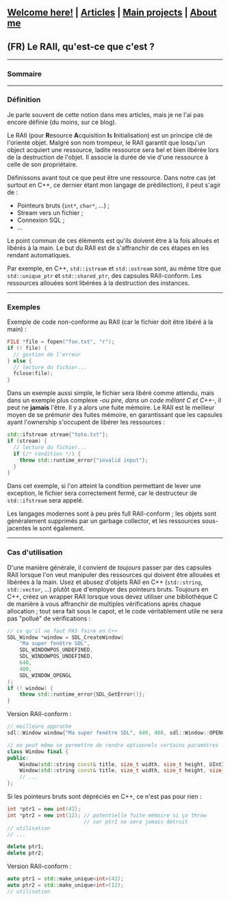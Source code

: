 ## [Welcome here!](https://vpenando.github.io) | [Articles](https://vpenando.github.io/articles.html) | [Main projects](https://vpenando.github.io/projects.html) | [About me](https://vpenando.github.io/about.html)

## (FR) Le RAII, qu'est-ce que c'est ?

---

### Sommaire


---

### Définition

Je parle souvent de cette notion dans mes articles, mais je ne l'ai pas encore définie (du moins, sur ce blog).

Le RAII (pour **R**esource **A**cquisition **I**s **I**nitialisation) est un principe clé de l'orienté objet. Malgré son nom trompeur, le RAII garantit que losqu'un object acquiert une ressource, ladite ressource sera bel et bien libérée lors de la destruction de l'objet. Il associe la durée de vie d'une ressource à celle de son propriétaire.

Définissons avant tout ce que peut être une ressource. Dans notre cas (et surtout en C++, ce dernier étant mon langage de prédilection), il peut s'agir de :
* Pointeurs bruts (`int*`, `char*`, ...) ;
* Stream vers un fichier ;
* Connexion SQL ;
* ...

Le point commun de ces éléments est qu'ils doivent être à la fois alloués et libérés à la main. Le but du RAII est de s'affranchir de ces étapes en les rendant automatiques.

Par exemple, en C++, `std::istream` et `std::ostream` sont, au même titre que `std::unique_ptr` et `std::shared_ptr`, des capsules RAII-conform. Les ressources allouées sont libérées à la destruction des instances.

---

### Exemples
Exemple de code non-conforme au RAII (car le fichier doit être libéré à la main) :
```c
FILE *file = fopen("foo.txt", "r");
if (! file) {
  // gestion de l'erreur
} else {
  // lecture du fichier...
  fclose(file);
}
```
Dans un exemple aussi simple, le fichier sera libéré comme attendu, mais dans un exemple plus complexe *-ou pire, dans un code mêlant C et C++-*, il peut ne **jamais** l'être. Il y a alors une fuite mémoire. Le RAII est le meilleur moyen de se prémunir des fuites mémoire, en garantissant que les capsules ayant l'ownership s'occupent de libérer les ressources :
```cpp
std::ifstream stream{"toto.txt"};
if (stream) {
  // lecture du fichier...
  if (/* condition */) {
    throw std::runtime_error{"invalid input"};
  }
}
```
Dans cet exemple, si l'on atteint la condition permettant de lever une exception, le fichier sera correctement fermé, car le destructeur de `std::ifstream` sera appelé.

Les langages modernes sont à peu près full RAII-conform ; les objets sont généralement supprimés par un garbage collector, et les ressources sous-jacentes le sont également.

---

### Cas d'utilisation

D'une manière générale, il convient de *toujours* passer par des capsules RAII lorsque l'on veut manipuler des ressources qui doivent être allouées et libérées à la main. Usez et abusez d'objets RAII en C++ (`std::string`, `std::vector`, ...) plutôt que d'employer des pointeurs bruts. Toujours en C++, créez un wrapper RAII lorsque vous devez utiliser une bibliothèque C de manière à vous affranchir de multiples vérifications après chaque allocation ; tout sera fait sous le capot, et le code véritablement utile ne sera pas "pollué" de vérifications :
```cpp
// ce qu'il ne faut PAS faire en C++
SDL_Window *window = SDL_CreateWindow(
    "Ma super fenêtre SDL",
    SDL_WINDOWPOS_UNDEFINED,
    SDL_WINDOWPOS_UNDEFINED,
    640,
    480,
    SDL_WINDOW_OPENGL
);
if (! window) {
    throw std::runtime_error{SDL_GetError()};
}
```
Version RAII-conform :
```cpp
// meilleure approche
sdl::Window window{"Ma super fenêtre SDL", 640, 480, sdl::Window::OPENGL};

// on peut même se permettre de rendre optionnels certains paramètres !
class Window final {
public:
    Window(std::string const& title, size_t width, size_t height, UInt32 flags);
    Window(std::string const& title, size_t width, size_t height, size_t x, size_t y, UInt32 flags);
    // ...
};
```





Si les pointeurs bruts sont dépréciés en C++, ce n'est pas pour rien :
```cpp
int *ptr1 = new int(42);
int *ptr2 = new int(12); // potentielle fuite mémoire si ça throw
                         // car ptr1 ne sera jamais détruit
// utilisation
// ...

delete ptr1;
delete ptr2;
```
Version RAII-conform :
```cpp
auto ptr1 = std::make_unique<int>(42);
auto ptr2 = std::make_unique<int>(12);
// utilisation
```
